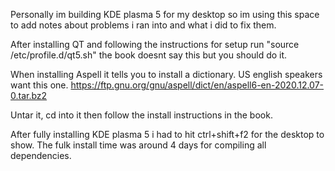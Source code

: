 Personally im building KDE plasma 5 for my desktop so im using this space to add notes about problems i ran into and what i did to fix them.

After installing QT and following the instructions for setup run "source /etc/profile.d/qt5.sh" the book doesnt say this but you should do it.



When installing Aspell it tells you to install a dictionary. US english speakers want this one. https://ftp.gnu.org/gnu/aspell/dict/en/aspell6-en-2020.12.07-0.tar.bz2

Untar it, cd into it then follow the install instructions in the book.

After fully installing KDE plasma 5 i had to hit ctrl+shift+f2 for the desktop to show. The fulk install time was around 4 days for compiling all dependencies. 